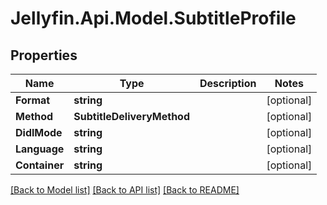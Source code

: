 
# Jellyfin.Api.Model.SubtitleProfile

## Properties

Name | Type | Description | Notes
------------ | ------------- | ------------- | -------------
**Format** | **string** |  | [optional] 
**Method** | **SubtitleDeliveryMethod** |  | [optional] 
**DidlMode** | **string** |  | [optional] 
**Language** | **string** |  | [optional] 
**Container** | **string** |  | [optional] 

[[Back to Model list]](../README.md#documentation-for-models)
[[Back to API list]](../README.md#documentation-for-api-endpoints)
[[Back to README]](../README.md)

